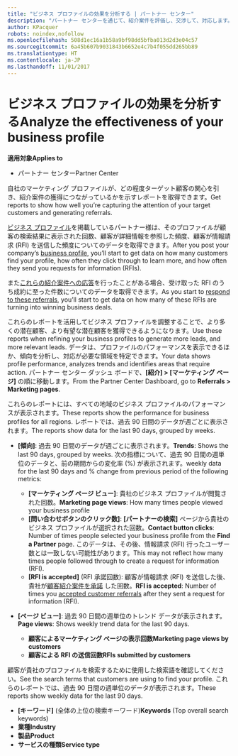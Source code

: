 ```yaml
---
title: "ビジネス プロファイルの効果を分析する | パートナー センター"
description: "パートナー センターを通じて、紹介案件を評価し、交渉して、対応します。"
author: KPacquer
robots: noindex,nofollow
ms.openlocfilehash: 508d1ec16a1b58a9bf98dd5bfba013d2d3e04c57
ms.sourcegitcommit: 6a45b607b9031843b6652e4c7b4f055dd265bb89
ms.translationtype: HT
ms.contentlocale: ja-JP
ms.lasthandoff: 11/01/2017
---
```

# <a name="analyze-the-effectiveness-of-your-business-profile"></a><span data-ttu-id="5be85-103">ビジネス プロファイルの効果を分析する</span><span class="sxs-lookup"><span data-stu-id="5be85-103">Analyze the effectiveness of your business profile</span></span>
<!-- 
https://go.microsoft.com/fwlink/?linkid=849120
-->

**<span data-ttu-id="5be85-104">適用対象</span><span class="sxs-lookup"><span data-stu-id="5be85-104">Applies to</span></span>**

-  <span data-ttu-id="5be85-105">パートナー センター</span><span class="sxs-lookup"><span data-stu-id="5be85-105">Partner Center</span></span>

<span data-ttu-id="5be85-106">自社のマーケティング プロファイルが、どの程度ターゲット顧客の関心を引き、紹介案件の獲得につながっているかを示すレポートを取得できます。</span><span class="sxs-lookup"><span data-stu-id="5be85-106">Get reports to show how well you’re capturing the attention of your target customers and generating referrals.</span></span>

<span data-ttu-id="5be85-107">[ビジネス プロファイル](create-a-marketing-profile.md)を掲載しているパートナー様は、そのプロファイルが顧客の検索結果に表示された回数、顧客が詳細情報を参照した頻度、顧客が情報請求 (RFI) を送信した頻度についてのデータを取得できます。</span><span class="sxs-lookup"><span data-stu-id="5be85-107">After you post your company’s [business profile](create-a-marketing-profile.md), you’ll start to get data on how many customers find your profile, how often they click through to learn more, and how often they send you requests for information (RFIs).</span></span> 

<span data-ttu-id="5be85-108">また[これらの紹介案件への応答](responding-to-referrals.md)を行ったことがある場合、受け取った RFI のうち成約に至った件数についてのデータを取得できます。</span><span class="sxs-lookup"><span data-stu-id="5be85-108">As you start to [respond to these referrals](responding-to-referrals.md), you’ll start to get data on how many of these RFIs are turning into winning business deals.</span></span>

<span data-ttu-id="5be85-109">これらのレポートを活用してビジネス プロファイルを調整することで、より多くの潜在顧客、より有望な潜在顧客を獲得できるようになります。</span><span class="sxs-lookup"><span data-stu-id="5be85-109">Use these reports when refining your business profiles to generate more leads, and more relevant leads.</span></span> <span data-ttu-id="5be85-110">データは、プロファイルのパフォーマンスを表示できるほか、傾向を分析し、対応が必要な領域を特定できます。</span><span class="sxs-lookup"><span data-stu-id="5be85-110">Your data shows profile performance, analyzes trends and identifies areas that require action.</span></span> <span data-ttu-id="5be85-111">パートナー センター ダッシュ ボードで、**[紹介] > [マーケティング ページ]** の順に移動します。</span><span class="sxs-lookup"><span data-stu-id="5be85-111">From the Partner Center Dashboard, go to **Referrals > Marketing pages**.</span></span>

<span data-ttu-id="5be85-112">これらのレポートには、すべての地域のビジネス プロファイルのパフォーマンスが表示されます。</span><span class="sxs-lookup"><span data-stu-id="5be85-112">These reports show the performance for business profiles for all regions.</span></span> <span data-ttu-id="5be85-113">レポートでは、過去 90 日間のデータが週ごとに表示されます。</span><span class="sxs-lookup"><span data-stu-id="5be85-113">The reports show data for the last 90 days, grouped by weeks.</span></span>

*  <span data-ttu-id="5be85-114">**[傾向]**: 過去 90 日間のデータが週ごとに表示されます。</span><span class="sxs-lookup"><span data-stu-id="5be85-114">**Trends**: Shows the last 90 days, grouped by weeks.</span></span> <span data-ttu-id="5be85-115">次の指標について、過去 90 日間の週単位のデータと、前の期間からの変化率 (%) が表示されます。</span><span class="sxs-lookup"><span data-stu-id="5be85-115">weekly data for the last 90 days and % change from previous period of the following metrics:</span></span>

   * <span data-ttu-id="5be85-116">**[マーケティング ページ ビュー]**: 貴社のビジネス プロファイルが閲覧された回数。</span><span class="sxs-lookup"><span data-stu-id="5be85-116">**Marketing page views**: How many times people viewed your business profile</span></span>
   * <span data-ttu-id="5be85-117">**[問い合わせボタンのクリック数]**: **[パートナーの検索]** ページから貴社のビジネス プロファイルが選択された回数。</span><span class="sxs-lookup"><span data-stu-id="5be85-117">**Contact button clicks**: Number of times people selected your business profile from the **Find a Partner** page.</span></span> <span data-ttu-id="5be85-118">このデータは、その後、情報請求 (RFI) 行ったユーザー数とは一致しない可能性があります。</span><span class="sxs-lookup"><span data-stu-id="5be85-118">This may not reflect how many times people followed through to create a request for information (RFI).</span></span>
   * <span data-ttu-id="5be85-119">**[RFI is accepted]** (RFI 承諾回数): 顧客が情報請求 (RFI) を送信した後、貴社が[顧客紹介案件を承諾](responding-to-referrals.md) した回数。</span><span class="sxs-lookup"><span data-stu-id="5be85-119">**RFI is accepted**: Number of times you [accepted customer referrals](responding-to-referrals.md) after they sent a request for information (RFI).</span></span>


*  <span data-ttu-id="5be85-120">**[ページ ビュー]**: 過去 90 日間の週単位のトレンド データが表示されます。</span><span class="sxs-lookup"><span data-stu-id="5be85-120">**Page views**: Shows weekly trend data for the last 90 days.</span></span>
   *  **<span data-ttu-id="5be85-121">顧客によるマーケティング ページの表示回数</span><span class="sxs-lookup"><span data-stu-id="5be85-121">Marketing page views by customers</span></span>**
   *  **<span data-ttu-id="5be85-122">顧客による RFI の送信回数</span><span class="sxs-lookup"><span data-stu-id="5be85-122">RFIs submitted by customers</span></span>**

<span data-ttu-id="5be85-123">顧客が貴社のプロファイルを検索するために使用した検索語を確認してください。</span><span class="sxs-lookup"><span data-stu-id="5be85-123">See the search terms that customers are using to find your profile.</span></span> <span data-ttu-id="5be85-124">これらのレポートでは、過去 90 日間の週単位のデータが表示されます。</span><span class="sxs-lookup"><span data-stu-id="5be85-124">These reports show weekly data for the last 90 days.</span></span>

*  <span data-ttu-id="5be85-125">**[キーワード]** (全体の上位の検索キーワード)</span><span class="sxs-lookup"><span data-stu-id="5be85-125">**Keywords** (Top overall search keywords)</span></span> 
*  **<span data-ttu-id="5be85-126">業種</span><span class="sxs-lookup"><span data-stu-id="5be85-126">Industry</span></span>**
*  **<span data-ttu-id="5be85-127">製品</span><span class="sxs-lookup"><span data-stu-id="5be85-127">Product</span></span>**
*  **<span data-ttu-id="5be85-128">サービスの種類</span><span class="sxs-lookup"><span data-stu-id="5be85-128">Service type</span></span>**

